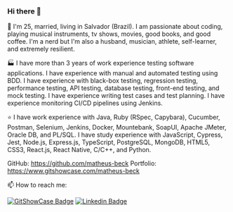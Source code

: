 ### Hi there 👋

🤵 I'm 25, married, living in Salvador (Brazil). I am passionate about coding, playing musical instruments, tv shows, movies, good books, and good coffee. I'm a nerd but I'm also a husband, musician, athlete, self-learner, and extremely resilient.  

🏭 I have more than 3 years of work experience testing software applications. I have experience with manual and automated testing using BDD. I have experience with black-box testing, regression testing, performance testing, API testing, database testing, front-end testing, and mock testing. I have experience writing test cases and test planning. I have experience monitoring CI/CD pipelines using Jenkins.  

⭐ I have work experience with Java, Ruby (RSpec, Capybara), Cucumber, Postman, Selenium, Jenkins, Docker, Mountebank, SoapUI, Apache JMeter, Oracle DB, and PL/SQL. I have study experience with JavaScript, Cypress, Jest, Node.js, Express.js, TypeScript, PostgreSQL, MongoDB, HTML5, CSS3, React.js, React Native, C/C++, and Python.  

GitHub: https://github.com/matheus-beck
Portfolio: https://www.gitshowcase.com/matheus-beck
  
📫 How to reach me:  

[![GitShowCase Badge](https://img.shields.io/badge/GitShowCase-100000?style=for-the-badge&logo=github&logoColor=white)](https://www.gitshowcase.com/matheus-beck)
[![Linkedin Badge](https://img.shields.io/badge/LinkedIn-0077B5?style=for-the-badge&logo=linkedin&logoColor=white)](https://www.linkedin.com/in/matheus-beck/)  
